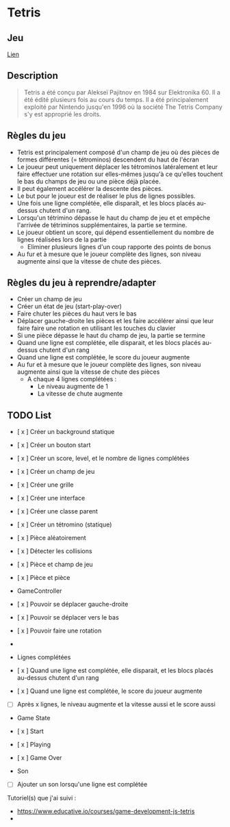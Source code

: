 # Tetris

## Jeu

[Lien](https://hepl-mmi-2021-2022.github.io/projet-mmi-juin-emmanuelle-vo/)

## Description

> Tetris a été conçu par Alekseï Pajitnov en 1984 sur Elektronika 60.
Il a été édité plusieurs fois au cours du temps.
Il a été principalement exploité par Nintendo jusqu'en 1996 où la société The Tetris Company s'y est approprié les droits.

## Règles du jeu

- Tetris est principalement composé d'un champ de jeu où des pièces de formes différentes (= tétrominos) descendent du haut de l'écran
- Le joueur peut uniquement déplacer les tétrominos latéralement et leur faire effectuer une rotation sur elles-mêmes jusqu'à ce qu'elles touchent le bas du champs de jeu ou une pièce déjà placée.
- Il peut également accélérer la descente des pièces.
- Le but pour le joueur est de réaliser le plus de lignes possibles.
- Une fois une ligne complétée, elle disparaît, et les blocs placés au-dessus chutent d'un rang.
- Lorsqu'un tétrimino dépasse le haut du champ de jeu et et empêche l'arrivée de tétriminos supplémentaires, la partie se termine.
- Le joueur obtient un score, qui dépend essentiellement du nombre de lignes réalisées lors de la partie
  - Eliminer plusieurs lignes d'un coup rapporte des points de bonus
- Au fur et à mesure que le joueur complète des lignes, son niveau augmente ainsi que la vitesse de chute des pièces.

## Règles du jeu à reprendre/adapter

- Créer un champ de jeu
- Créer un état de jeu (start-play-over)
- Faire chuter les pièces du haut vers le bas
- Déplacer gauche-droite les pièces et les faire accélérer ainsi que leur faire faire une rotation en utilisant les touches du clavier
- Si une pièce dépasse le haut du champ de jeu, la partie se termine
- Quand une ligne est complétée, elle disparait, et les blocs placés au-dessus chutent d'un rang
- Quand une ligne est complétée, le score du joueur augmente
- Au fur et à mesure que le joueur complète des lignes, son niveau augmente ainsi que la vitesse de chute des pièces
  - A chaque 4 lignes complétées :
    - Le niveau augmente de 1
    - La vitesse de chute augmente

## TODO List

- [ x ] Créer un background statique
- [ x ] Créer un bouton start
- [ x ] Créer un score, level, et le nombre de lignes complétées
- [ x ] Créer un champ de jeu
- [ x ] Créer une grille

- [ x ] Créer une interface 
- [ x ] Créer une classe parent

- [ x ] Créer un tétromino (statique)
- [ x ] Pièce aléatoirement

- [ x ] Détecter les collisions
- [ x ] Pièce et champ de jeu
- [ x ] Pièce et pièce

- GameController
- [ x ] Pouvoir se déplacer gauche-droite
- [ x ] Pouvoir se déplacer vers le bas
- [ x ] Pouvoir faire une rotation
- 
- Lignes complétées
- [ x ] Quand une ligne est complétée, elle disparait, et les blocs placés au-dessus chutent d'un rang
- [ x ] Quand une ligne est complétée, le score du joueur augmente
- [ ] Après x lignes, le niveau augmente et la vitesse aussi et le score aussi


- Game State
- [ x ] Start
- [ x ] Playing
- [ x ] Game Over

- Son
- [ ] Ajouter un son lorsqu'une ligne est complétée


Tutoriel(s) que j'ai suivi : 

- https://www.educative.io/courses/game-development-js-tetris
- 